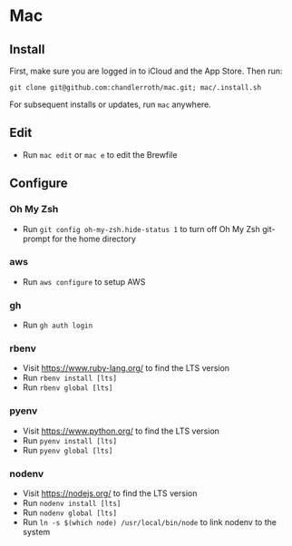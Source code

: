 # Mac

## Install

First, make sure you are logged in to iCloud and the App Store. Then run:

`git clone git@github.com:chandlerroth/mac.git; mac/.install.sh`

For subsequent installs or updates, run `mac` anywhere.

## Edit

- Run `mac edit` or `mac e` to edit the Brewfile

## Configure

### Oh My Zsh

- Run `git config oh-my-zsh.hide-status 1` to turn off Oh My Zsh git-prompt for the home directory

### aws

- Run `aws configure` to setup AWS

### gh

- Run `gh auth login`

### rbenv

- Visit https://www.ruby-lang.org/ to find the LTS version
- Run `rbenv install [lts]`
- Run `rbenv global [lts]`

### pyenv

- Visit https://www.python.org/ to find the LTS version
- Run `pyenv install [lts]`
- Run `pyenv global [lts]`

### nodenv

- Visit https://nodejs.org/ to find the LTS version
- Run `nodenv install [lts]`
- Run `nodenv global [lts]`
- Run `ln -s $(which node) /usr/local/bin/node` to link nodenv to the system
